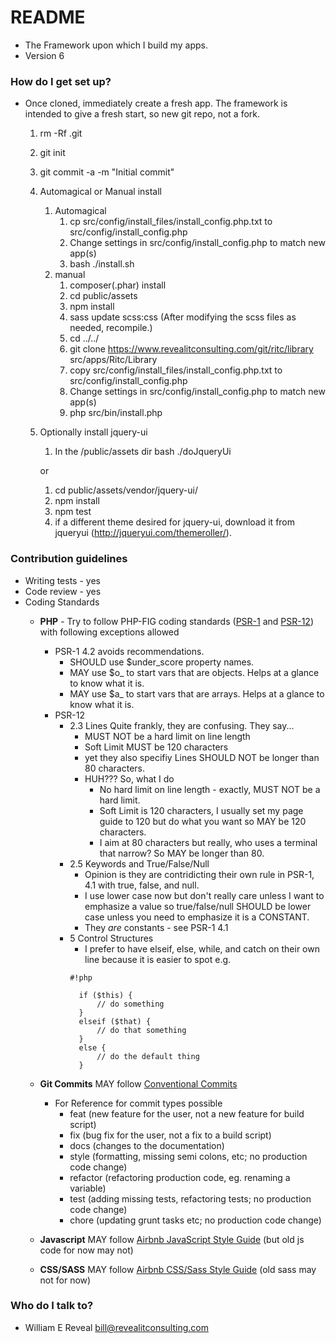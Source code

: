 # README #

* The Framework upon which I build my apps.
* Version 6

### How do I get set up? ###

* Once cloned, immediately create a fresh app. The framework is intended to give a fresh start, so new git repo, not a fork.
    1. rm -Rf .git
    2. git init
    3. git commit -a -m "Initial commit"
    4. Automagical or Manual install
       1. Automagical
          1. cp src/config/install_files/install_config.php.txt to src/config/install_config.php
          1. Change settings in src/config/install_config.php to match new app(s)
          1. bash ./install.sh
       2. manual
          1. composer(.phar) install
          2. cd public/assets
          3. npm install
          4. sass update scss:css (After modifying the scss files as needed, recompile.)
          5. cd ../../
          6. git clone https://www.revealitconsulting.com/git/ritc/library src/apps/Ritc/Library
          7. copy src/config/install_files/install_config.php.txt to src/config/install_config.php
          8. Change settings in src/config/install_config.php to match new app(s)
          9. php src/bin/install.php
    5. Optionally install jquery-ui
       1. In the /public/assets dir  bash ./doJqueryUi

	   or

       1. cd public/assets/vendor/jquery-ui/
       2. npm install
       3. npm test
       4. if a different theme desired for jquery-ui, download it from jqueryui (http://jqueryui.com/themeroller/).

### Contribution guidelines ###

* Writing tests - yes
* Code review - yes
* Coding Standards
  * **PHP** - Try to follow PHP-FIG coding standards ([PSR-1][fig1] and [PSR-12][fig12]) with following exceptions allowed
      * PSR-1 4.2 avoids recommendations.
          * SHOULD use $under_score property names.
          * MAY use $o_ to start vars that are objects. Helps at a glance to know what it is.
          * MAY use $a_ to start vars that are arrays. Helps at a glance to know what it is.
      * PSR-12
          * 2.3 Lines Quite frankly, they are confusing. They say...
              - MUST NOT be a hard limit on line length
              - Soft Limit MUST be 120 characters
              - yet they also specifiy Lines SHOULD NOT be longer than 80 characters.
              - HUH??? So, what I do
                  - No hard limit on line length - exactly, MUST NOT be a hard limit.
                  - Soft Limit is 120 characters, I usually set my page guide to 120 but do what you want so MAY be 120 characters.
                  - I aim at 80 characters but really, who uses a terminal that narrow? So MAY be longer than 80.
          * 2.5 Keywords and True/False/Null
              - Opinion is they are contridicting their own rule in PSR-1, 4.1 with true, false, and null.
              - I use lower case now but don't really care unless I want to emphasize a value so true/false/null SHOULD be lower case unless you need to emphasize it is a CONSTANT.
              - They _are_ constants - see PSR-1 4.1
          * 5 Control Structures
              - I prefer to have elseif, else, while, and catch on their own line because it is easier to spot e.g.
               ```
               #!php
    
                 if ($this) {
                     // do something
                 }
                 elseif ($that) {
                     // do that something
                 }
                 else {
                     // do the default thing
                 }
              ```
  * **Git Commits** MAY follow [Conventional Commits][commits]
    * For Reference for commit types possible 
      - feat (new feature for the user, not a new feature for build script)
      - fix (bug fix for the user, not a fix to a build script)
      - docs (changes to the documentation)
      - style (formatting, missing semi colons, etc; no production code change)
      - refactor (refactoring production code, eg. renaming a variable)
      - test (adding missing tests, refactoring tests; no production code change)
      - chore (updating grunt tasks etc; no production code change)

  * **Javascript** MAY follow [Airbnb JavaScript Style Guide][airbnb] (but old js code for now may not)
  * **CSS/SASS** MAY follow [Airbnb CSS/Sass Style Guide][airbnbsass] (old sass may not for now)

### Who do I talk to? ###

* William E Reveal <bill@revealitconsulting.com>

[fig1]: https://www.php-fig.org/psr/psr-1/
[fig12]: https://www.php-fig.org/psr/psr-12/
[airbnb]: https://github.com/airbnb/javascript/
[airbnbsass]: https://github.com/airbnb/css
[commits]: https://www.conventionalcommits.org/en/v1.0.0/
